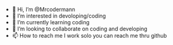 - 👋 Hi, I’m @Mrcodermann
- 👀 I’m interested in devoloping/coding
- 🌱 I’m currently learning coding
- 💞️ I’m looking to collaborate on coding and developing
- 📫 How to reach me I work solo you can reach me thru github

<!---
Mrcodermann/Mrcodermann is a ✨ special ✨ repository because its `README.md` (this file) appears on your GitHub profile.
You can click the Preview link to take a look at your changes.
--->
